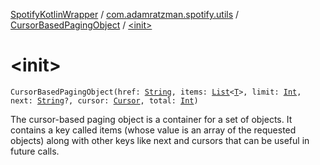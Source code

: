 [SpotifyKotlinWrapper](../../index.md) / [com.adamratzman.spotify.utils](../index.md) / [CursorBasedPagingObject](index.md) / [&lt;init&gt;](./-init-.md)

# &lt;init&gt;

`CursorBasedPagingObject(href: `[`String`](https://kotlinlang.org/api/latest/jvm/stdlib/kotlin/-string/index.html)`, items: `[`List`](https://kotlinlang.org/api/latest/jvm/stdlib/kotlin.collections/-list/index.html)`<`[`T`](index.md#T)`>, limit: `[`Int`](https://kotlinlang.org/api/latest/jvm/stdlib/kotlin/-int/index.html)`, next: `[`String`](https://kotlinlang.org/api/latest/jvm/stdlib/kotlin/-string/index.html)`?, cursor: `[`Cursor`](../-cursor/index.md)`, total: `[`Int`](https://kotlinlang.org/api/latest/jvm/stdlib/kotlin/-int/index.html)`)`

The cursor-based paging object is a container for a set of objects. It contains a key called
items (whose value is an array of the requested objects) along with other keys like next and
cursors that can be useful in future calls.

